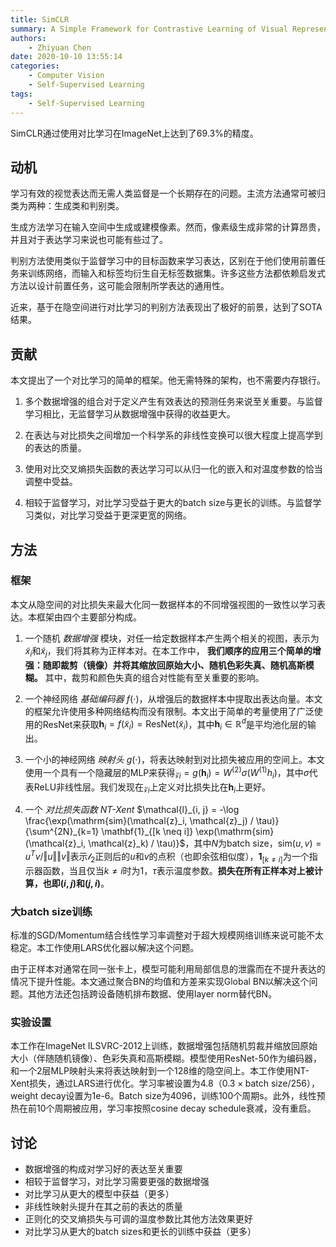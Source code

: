 ```yaml
---
title: SimCLR
summary: A Simple Framework for Contrastive Learning of Visual Representations
authors:
    - Zhiyuan Chen
date: 2020-10-10 13:55:14
categories:
    - Computer Vision
    - Self-Supervised Learning
tags:
    - Self-Supervised Learning
---
```


SimCLR通过使用对比学习在ImageNet上达到了69.3%的精度。

## 动机

学习有效的视觉表达而无需人类监督是一个长期存在的问题。主流方法通常可被归类为两种：生成类和判别类。

生成方法学习在输入空间中生成或建模像素。然而，像素级生成非常的计算昂贵，并且对于表达学习来说也可能有些过了。

判别方法使用类似于监督学习中的目标函数来学习表达，区别在于他们使用前置任务来训练网络，而输入和标签均衍生自无标签数据集。许多这些方法都依赖启发式方法以设计前置任务，这可能会限制所学表达的通用性。

近来，基于在隐空间进行对比学习的判别方法表现出了极好的前景，达到了SOTA结果。

## 贡献

本文提出了一个对比学习的简单的框架。他无需特殊的架构，也不需要内存银行。

1. 多个数据增强的组合对于定义产生有效表达的预测任务来说至关重要。与监督学习相比，无监督学习从数据增强中获得的收益更大。

2. 在表达与对比损失之间增加一个科学系的非线性变换可以很大程度上提高学到的表达的质量。

3. 使用对比交叉熵损失函数的表达学习可以从归一化的嵌入和对温度参数的恰当调整中受益。

4. 相较于监督学习，对比学习受益于更大的batch size与更长的训练。与监督学习类似，对比学习受益于更深更宽的网络。

## 方法

### 框架

本文从隐空间的对比损失来最大化同一数据样本的不同增强视图的一致性以学习表达。本框架由四个主要部分构成。

1. 一个随机 *数据增强* 模块，对任一给定数据样本产生两个相关的视图，表示为$\tilde{x}_i$和$\tilde{x}_j$，我们将其称为正样本对。在本工作中， **我们顺序的应用三个简单的增强：随即裁剪（镜像）并将其缩放回原始大小、随机色彩失真、随机高斯模糊。** 其中，裁剪和颜色失真的组合对性能有至关重要的影响。

2. 一个神经网络 *基础编码器* $f(\cdot)$，从增强后的数据样本中提取出表达向量。本文的框架允许使用多种网络结构而没有限制。本文出于简单的考量使用了广泛使用的ResNet来获取$\mathbf{h}_i = f(\tilde{x}_i) = \mathrm{ResNet}(\tilde{x}_i)$，其中$\mathbf{h}_i \in \mathbb{R}^d$是平均池化层的输出。

3. 一个小的神经网络 *映射头* $g(\cdot)$，将表达映射到对比损失被应用的空间上。本文使用一个具有一个隐藏层的MLP来获得$\mathcal{z}_i = g(\mathbf{h}_i) = W^{(2)} \sigma (W^{(1)} h_i)$，其中$\sigma$代表ReLU非线性层。我们发现在$\mathcal{z}_i$上定义对比损失比在$\mathbf{h}_i$上更好。

4. 一个 *对比损失函数 NT-Xent* $\mathcal{l}_{i, j} = -\log \frac{\exp(\mathrm{sim}(\mathcal{z}_i, \mathcal{z}_j) / \tau)}{\sum^{2N}_{k=1} \mathbf{1}_{[k \neq i]} \exp(\mathrm{sim}(\mathcal{z}_i, \mathcal{z}_k) / \tau)}$，其中$N$为batch size，$\mathrm{sim}(u, v) = u^Tv / \left\Vert u \right\Vert \left\Vert v \right\Vert$表示$\mathcal{l}_2$正则后的$u$和$v$的点积（也即余弦相似度），$\mathbf{1}_{[k \neq i]}$为一个指示器函数，当且仅当$k \neq i$时为1，$\tau$表示温度参数。**损失在所有正样本对上被计算，也即$(i, j)$和$(j, i)$**。

### 大batch size训练

标准的SGD/Momentum结合线性学习率调整对于超大规模网络训练来说可能不太稳定。本工作使用LARS优化器以解决这个问题。

由于正样本对通常在同一张卡上，模型可能利用局部信息的泄露而在不提升表达的情况下提升性能。本文通过聚合BN的均值和方差来实现Global BN以解决这个问题。其他方法还包括跨设备随机排布数据、使用layer norm替代BN。

### 实验设置

本工作在ImageNet ILSVRC-2012上训练，数据增强包括随机剪裁并缩放回原始大小（伴随随机镜像）、色彩失真和高斯模糊。模型使用ResNet-50作为编码器，和一个2层MLP映射头来将表达映射到一个128维的隐空间上。本工作使用NT-Xent损失，通过LARS进行优化。学习率被设置为4.8（$0.3 \times \text{batch size} / 256$），weight decay设置为1e-6。Batch size为4096，训练100个周期s。此外，线性预热在前10个周期被应用，学习率按照cosine decay schedule衰减，没有重启。

## 讨论

+ 数据增强的构成对学习好的表达至关重要
+ 相较于监督学习，对比学习需要更强的数据增强
+ 对比学习从更大的模型中获益（更多）
+ 非线性映射头提升在其之前的表达的质量
+ 正则化的交叉熵损失与可调的温度参数比其他方法效果更好
+ 对比学习从更大的batch sizes和更长的训练中获益（更多）
